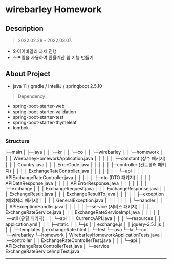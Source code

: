 # wirebarley Homework

## Description

> 2022.02.28 - 2022.03.07.

* 와이어바알리 과제 진행
* 스프링을 사용하여 환율계산 웹 기능 만들기
  <br>
  
## About Project

* java 11 / gradle / IntelliJ / springboot 2.5.10

> Dependency
* spring-boot-starter-web
* spring-boot-starter-validation
* spring-boot-starter-test
* spring-boot-starter-thymeleaf
* lombok

### Structure
├─main
│  ├─java
│  │  └─kr
│  │      └─co
│  │          └─wirebarley
│  │              └─homework
│  │                  │  WirebarleyHomeworkApplication.java
│  │                  │
│  │                  ├─constant (상수 패키지)
│  │                  │      Country.java
│  │                  │      ErrorCode.java
│  │                  │
│  │                  ├─controller (컨트롤러 패키지)
│  │                  │  │  ExchangeRateController.java
│  │                  │  │
│  │                  │  └─api
│  │                  │       APIExchangeRateController.java
│  │                  │
│  │                  ├─dto (DTO 패키지)
│  │                  │  │  APIDataResponse.java
│  │                  │  │  APIErrorResponse.java
│  │                  │  │
│  │                  │  └─exchange
│  │                  │          ExchangeRequest.java
│  │                  │          ExchangeResponse.java
│  │                  │          ExchangeResult.java
│  │                  │          ExchangeResultTo.java
│  │                  │
│  │                  ├─exception (예외처리 패키지)
│  │                  │  │  GeneralException.java
│  │                  │  │
│  │                  │  └─handler
│  │                  │          APIExceptionHandler.java
│  │                  │
│  │                  ├─service (서비스 패키지)
│  │                  │      ExchangeRateService.java
│  │                  │      ExchangeRateServiceImpl.java
│  │                  │
│  │                  └─util (유틸 패키지)
│  │                      └─api
│  │                           CurrencyAPI.java
│  │
│  └─resources
│      │  application.yml
│      │
│      ├─static
│      │  └─js
│      │       exchange.js
│      │       jquery-3.5.1.js
│      │
│      └─templates
│              exchangeRate.html
│
└─test
    └─java
        └─kr
            └─co
                └─wirebarley
                    └─homework
                        │  WirebarleyHomeworkApplicationTests.java
                        │
                        ├─controller
                        │  │  ExchangeRateControllerTest.java
                        │  │
                        │  └─api
                        │       APIExchangeRateControllerTest.java
                        │
                        └─service
                                ExchangeRateServiceImplTest.java
***


